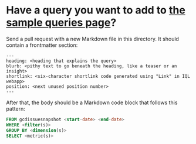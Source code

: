 # Have a query you want to add to [the sample queries page](https://www.gcdata.org/imhotep-samples)?

Send a pull request with a new Markdown file in this directory. It should contain a frontmatter section:
```
---
heading: <heading that explains the query>
blurb: <pithy text to go beneath the heading, like a teaser or an insight>
shortlink: <six-character shortlink code generated using "Link" in IQL webapp>
position: <next unused position number>
---
```

After that, the body should be a Markdown code block that follows this pattern: 
```sql
FROM gcdissuesnapshot <start-date> <end-date>
WHERE <filter(s)>
GROUP BY <dimension(s)>
SELECT <metric(s)>
```
